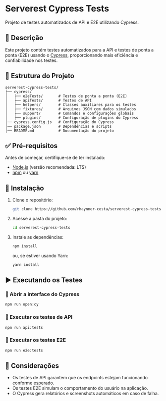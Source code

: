 # Serverest Cypress Tests

Projeto de testes automatizados de API e E2E utilizando Cypress.

## 📌 Descrição

Este projeto contém testes automatizados para a API e testes de ponta a ponta (E2E) usando o [Cypress](https://www.cypress.io/), proporcionando mais eficiência e confiabilidade nos testes.

## 📂 Estrutura do Projeto

```
serverest-cypress-tests/
├── cypress/
│   ├── e2eTests/       # Testes de ponta a ponta (E2E)
│   ├── apiTests/       # Testes de API
│   ├── helpers/        # Classes auxiliares para os testes
│   ├── fixtures/       # Arquivos JSON com dados simulados
│   ├── support/        # Comandos e configurações globais
│   ├── plugins/        # Configuração de plugins do Cypress
│── cypress.config.js   # Configuração do Cypress
│── package.json        # Dependências e scripts
│── README.md           # Documentação do projeto
```

## ✅ Pré-requisitos

Antes de começar, certifique-se de ter instalado:

- [Node.js](https://nodejs.org/) (versão recomendada: LTS)
- [npm](https://www.npmjs.com/) ou [yarn](https://yarnpkg.com/)

## 🚀 Instalação

1. Clone o repositório:

   ```sh
   git clone https://github.com/rhaynner-costa/serverest-cypress-tests.git
   ```

2. Acesse a pasta do projeto:

   ```sh
   cd serverest-cypress-tests
   ```

3. Instale as dependências:
   ```sh
   npm install
   ```
   ou, se estiver usando Yarn:
   ```sh
   yarn install
   ```

## ▶️ Executando os Testes

### 🔹 Abrir a interface do Cypress

```sh
npm run open:cy
```

### 🔹 Executar os testes de API

```sh
npm run api:tests
```

### 🔹 Executar os testes E2E

```sh
npm run e2e:tests
```

## 📌 Considerações

- Os testes de API garantem que os endpoints estejam funcionando conforme esperado.
- Os testes E2E simulam o comportamento do usuário na aplicação.
- O Cypress gera relatórios e screenshots automáticos em caso de falha.
